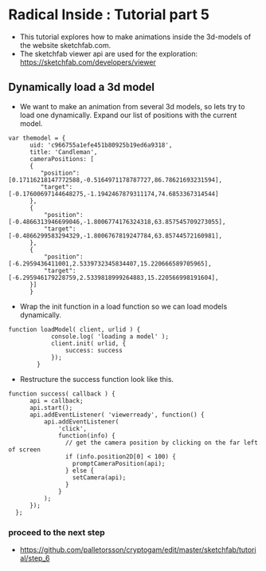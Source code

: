 # Radical Inside : Tutorial part 5

- This tutorial explores how to make animations inside the 3d-models of the website sketchfab.com.
- The sketchfab viewer api are used for the exploration: https://sketchfab.com/developers/viewer

##  Dynamically load a 3d model
-  We want to make an animation from several 3d models, so lets try to load one dynamically. Expand our list of positions with the current model.
```
var themodel = {
      uid: 'c966755a1efe451b80925b19ed6a9318',
      title: 'Candleman',
      cameraPositions: [
      {
         "position": [0.17116218147772588,-0.5164971178787727,86.78621693231594],
         "target": [-0.17600697144648275,-1.1942467879311174,74.6853367314544]
      },
      {
          "position": [-0.4866313946699046,-1.8006774176324318,63.857545709273055],
          "target": [-0.4866299583294329,-1.8006767819247784,63.85744572160981],
      },
      {
          "position": [-6.2959436411001,2.5339732345834407,15.220666589705965],
          "target": [-6.295946179228759,2.5339818999264883,15.220566998191604],
      }]
      }
```
- Wrap the init function in a load function so we can load models dynamically.
```
function loadModel( client, urlid ) {
            console.log( 'loading a model' );
            client.init( urlid, {
                success: success
            });
        }
```
- Restructure the success function look like this.  
```
function success( callback ) {
      api = callback;
      api.start();
      api.addEventListener( 'viewerready', function() {
          api.addEventListener(
              'click',
              function(info) {
                // get the camera position by clicking on the far left of screen
                if (info.position2D[0] < 100) {
                  promptCameraPosition(api);
                } else {
                  setCamera(api);
                }
              }
          );
      });
  };
```
### proceed to the next step
* https://github.com/palletorsson/cryptogam/edit/master/sketchfab/tutorial/step_6
